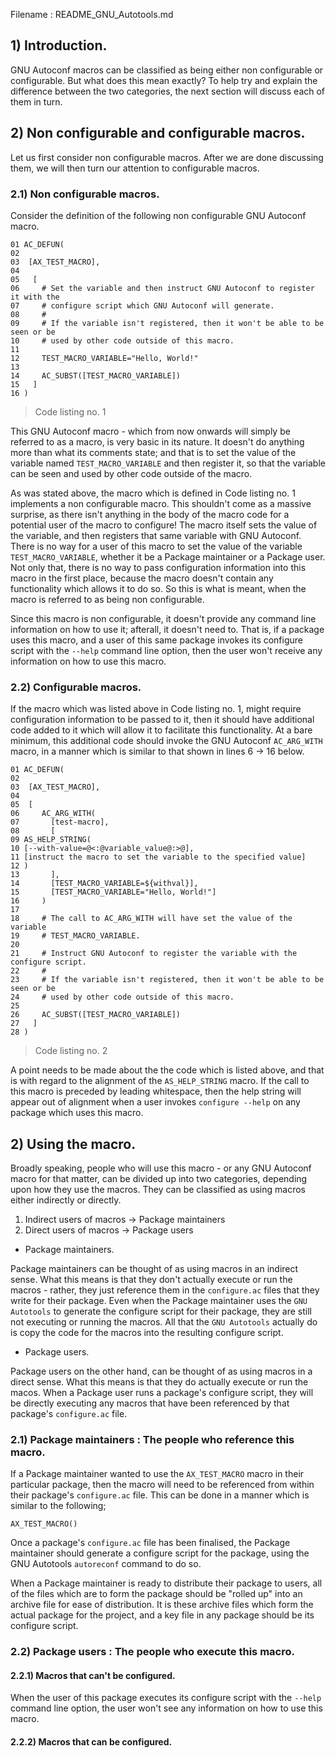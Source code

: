 Filename : README_GNU_Autotools.md


## 1) Introduction.

GNU Autoconf macros can be classified as being either non configurable or configurable. But what does this mean exactly? To help try and explain the difference between the two categories, the next section will discuss each of them in turn.


## 2) Non configurable and configurable macros.

Let us first consider non configurable macros. After we are done discussing them, we will then turn
our attention to configurable macros.


### 2.1) Non configurable macros.

Consider the definition of the following non configurable GNU Autoconf macro.

```
01 AC_DEFUN(
02
03  [AX_TEST_MACRO],
04
05   [
06     # Set the variable and then instruct GNU Autoconf to register it with the
07     # configure script which GNU Autoconf will generate.
08     #
09     # If the variable isn't registered, then it won't be able to be seen or be
10     # used by other code outside of this macro.
11
12     TEST_MACRO_VARIABLE="Hello, World!"
13
14     AC_SUBST([TEST_MACRO_VARIABLE])
15   ]
16 )
```
> Code listing no. 1

This GNU Autoconf macro - which from now onwards will simply be referred to as a macro, is very basic in its nature. It doesn't do anything more than what its comments state; and that is to set the value of the variable named ```TEST_MACRO_VARIABLE``` and then register it, so that the variable can be seen and used by other code outside of the macro.

As was stated above, the macro which is defined in Code listing no. 1 implements a non configurable macro. This shouldn't come as a massive surprise, as there isn't anything in the body of the macro code for a potential user of the macro to configure! The macro itself sets the value of the variable, and then registers that same variable with GNU Autoconf. There is no way for a user of this macro to set the value of the variable ```TEST_MACRO_VARIABLE```, whether it be a Package maintainer or a Package user. Not only that, there is no way to pass configuration information into this macro in the first place, because the macro doesn't contain any functionality which allows it to do so. So this is what is meant, when the macro is referred to as being non configurable.

Since this macro is non configurable, it doesn't provide any command line information on how to use it; afterall, it doesn't need to. That is, if a package uses this macro, and a user of this same package invokes its configure script with the ```--help``` command line option, then the user won't receive any information on how to use this macro.


### 2.2) Configurable macros.

If the macro which was listed above in Code listing no. 1, might require configuration information to be passed to it, then it should have additional code added to it which will allow it to facilitate this functionality. At a bare minimum, this additional code should invoke the GNU Autoconf ```AC_ARG_WITH``` macro, in a manner which is similar to that shown in lines 6 -> 16 below. 

```
01 AC_DEFUN(
02
03  [AX_TEST_MACRO],
04
05  [
06     AC_ARG_WITH(
07       [test-macro],
08       [
09 AS_HELP_STRING(
10 [--with-value=@<:@variable_value@:>@],
11 [instruct the macro to set the variable to the specified value]
12 )
13       ],
14       [TEST_MACRO_VARIABLE=${withval}],
15       [TEST_MACRO_VARIABLE="Hello, World!"]
16     )
17
18     # The call to AC_ARG_WITH will have set the value of the variable
19     # TEST_MACRO_VARIABLE.
20
21     # Instruct GNU Autoconf to register the variable with the configure script.
22     #
23     # If the variable isn't registered, then it won't be able to be seen or be
24     # used by other code outside of this macro.
25
26     AC_SUBST([TEST_MACRO_VARIABLE])
27   ]
28 )
```
> Code listing no. 2

A point needs to be made about the the code which is listed above, and that is with regard to the alignment of the ```AS_HELP_STRING``` macro. If the call to this macro is preceded by leading whitespace, then the help string will appear out of alignment when a user invokes ```configure --help``` on any package which uses this macro.


## 2) Using the macro.

Broadly speaking, people who will use this macro - or any GNU Autoconf macro for that matter, can be divided up into two categories, depending upon how they use the macros. They can be classified as using macros either indirectly or directly.

  1) Indirect users of macros -> Package maintainers
  2) Direct users of macros   -> Package users

- Package maintainers.

Package maintainers can be thought of as using macros in an indirect sense. What this means is that they don't actually execute or run the macros - rather, they just reference them in the ```configure.ac``` files that they write for their package. Even when the Package maintainer uses the ```GNU Autotools``` to generate the configure script for their package, they are still not executing or running the macros. All that the ```GNU Autotools``` actually do is copy the code for the macros into the resulting configure script.

- Package users.

Package users on the other hand, can be thought of as using macros in a direct sense. What this means is that they do actually execute or run the macos. When a Package user runs a package's configure script, they will be directly executing any macros that have been referenced by that package's ```configure.ac``` file.


### 2.1) Package maintainers : The people who reference this macro.

If a Package maintainer wanted to use the ```AX_TEST_MACRO``` macro in their particular package, then the macro will need to be referenced from within their package's ```configure.ac``` file. This can be done in a manner which is similar to the following;

```
AX_TEST_MACRO()
```

Once a package's ```configure.ac``` file has been finalised, the Package maintainer should generate a configure script for the package, using the GNU Autotools ```autoreconf``` command to do so.

When a Package maintainer is ready to distribute their package to users, all of the files which are to form the package should be "rolled up" into an archive file for ease of distribution. It is these archive files which form the actual package for the project, and a key file in any package should be its configure script.


### 2.2) Package users : The people who execute this macro.

#### 2.2.1) Macros that can't be configured.

When the user of this package executes its configure script with the ```--help``` command line option, the user won't see any information on how to use this macro.


#### 2.2.2) Macros that can be configured.